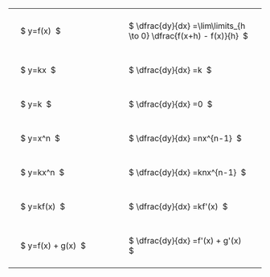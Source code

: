 ---
---

#  
<br>
<style type="text/css">
#T_155fd th.col_heading {
  text-align: left;
  font-size: 1em;
}
#T_155fd td {
  text-align: left;
  font-size: 1em;
  padding: 1.5em;
}
#T_155fd_row0_col0, #T_155fd_row1_col0, #T_155fd_row2_col0, #T_155fd_row3_col0, #T_155fd_row4_col0, #T_155fd_row5_col0, #T_155fd_row6_col0 {
  width: 300px;
  white-space: pre-wrap;
}
#T_155fd_row0_col1, #T_155fd_row1_col1, #T_155fd_row2_col1, #T_155fd_row3_col1, #T_155fd_row4_col1, #T_155fd_row5_col1, #T_155fd_row6_col1 {
  width: 400px;
  white-space: pre-wrap;
}
</style>
<table id="T_155fd">
  <thead>
  </thead>
  <tbody>
    <tr>
      <td id="T_155fd_row0_col0" class="data row0 col0" >$ y=f(x)  $</td>
      <td id="T_155fd_row0_col1" class="data row0 col1" >$ \dfrac{dy}{dx} =\lim\limits_{h \to 0} \dfrac{f(x+h) - f(x)}{h}  $</td>
    </tr>
    <tr>
      <td id="T_155fd_row1_col0" class="data row1 col0" >$ y=kx  $</td>
      <td id="T_155fd_row1_col1" class="data row1 col1" >$ \dfrac{dy}{dx} =k  $</td>
    </tr>
    <tr>
      <td id="T_155fd_row2_col0" class="data row2 col0" >$ y=k  $</td>
      <td id="T_155fd_row2_col1" class="data row2 col1" >$ \dfrac{dy}{dx} =0  $</td>
    </tr>
    <tr>
      <td id="T_155fd_row3_col0" class="data row3 col0" >$ y=x^n  $</td>
      <td id="T_155fd_row3_col1" class="data row3 col1" >$ \dfrac{dy}{dx} =nx^{n-1}  $</td>
    </tr>
    <tr>
      <td id="T_155fd_row4_col0" class="data row4 col0" >$ y=kx^n  $</td>
      <td id="T_155fd_row4_col1" class="data row4 col1" >$ \dfrac{dy}{dx} =knx^{n-1}  $</td>
    </tr>
    <tr>
      <td id="T_155fd_row5_col0" class="data row5 col0" >$ y=kf(x)  $</td>
      <td id="T_155fd_row5_col1" class="data row5 col1" >$ \dfrac{dy}{dx} =kf'(x)  $</td>
    </tr>
    <tr>
      <td id="T_155fd_row6_col0" class="data row6 col0" >$ y=f(x) + g(x)  $</td>
      <td id="T_155fd_row6_col1" class="data row6 col1" >$ \dfrac{dy}{dx} =f'(x) + g'(x)  $</td>
    </tr>
  </tbody>
</table>
